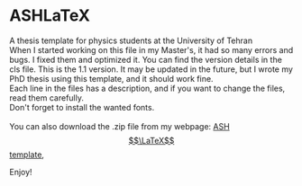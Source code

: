 # ASHLaTeX
A thesis template for physics students at the University of Tehran<br>
When I started working on this file in my Master's, it had so many errors and bugs. I fixed them and optimized it. You can find the version details in the cls file. This is the 1.1 version. It may be updated in the future, but I wrote my PhD thesis using this template, and it should work fine.<br>
Each line in the files has a description, and if you want to change the files, read them carefully.<br>
Don't forget to install the wanted fonts.<br><br>
You can also download the .zip file from my webpage: [ASH $$\LaTeX$$ template](https://arminsadeghi.net/ASHLaTeX/ASH%20Thesis%20Template%201.1.zip),<br>

Enjoy!<br>
